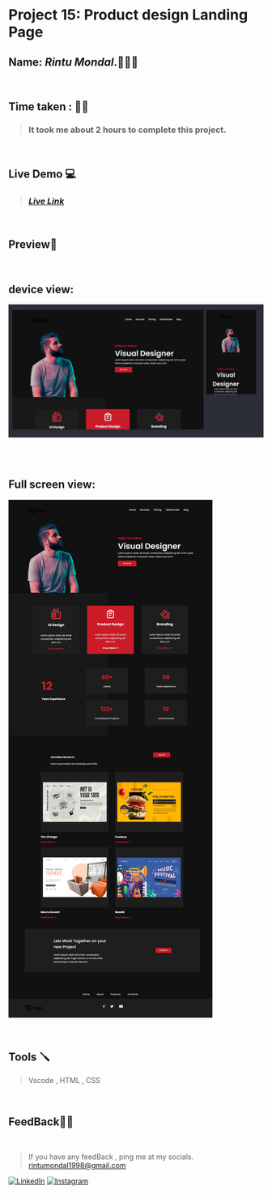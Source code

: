 # **Project 15: Product design Landing Page**

## **Name:**  _Rintu Mondal_.🧑🏽‍💻
<br>

## **Time taken :** ✍🏼

>### It took me about 2 hours to complete this project.
<br>

## **Live Demo**  💻 

>### _[**Live Link**](https://heyrintu-project15.netlify.app/)_
<br>

## **Preview**🔎
<br>

## device view: 
![mobile](./screenshot/allpc.jpg)

<br>


<br>

## Full screen view:
![desktop](./screenshot/127.0.0.1_5500_index.html%20Desktop%20HD%202022-09-06%2022.58.33.jpg)

<br>


## **Tools** 🪛
>Vscode , HTML , CSS
<br>

## **FeedBack**🥷🏼

<br>

> If you have any feedBack , ping me at my socials. rintumondal1998@gmail.com

[![LinkedIn][linkedin-shield]][linkedin-url]
[![Instagram][instagram-shield]][instagram-url]


[instagram-shield]: https://img.shields.io/badge/Instagram-%23E4405F.svg?style=for-the-badge&logo=Instagram&logoColor=white
[instagram-url]: https://www.instagram.com/fairyhunter.gg/

[linkedin-shield]: https://img.shields.io/badge/-LinkedIn-black.svg?style=for-the-badge&logo=linkedin&colorB=0B5FBB
[linkedin-url]: https://www.linkedin.com/in/heyrintu/

